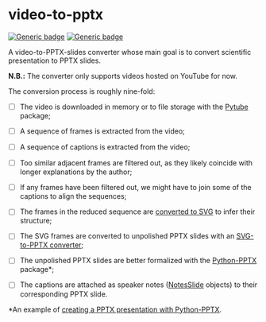 # video-to-pptx

[![Generic badge](https://img.shields.io/badge/status-alpha-green.svg)](https://shields.io/)
[![Generic badge](https://img.shields.io/badge/python-&ge;%203.7-blue.svg)](https://shields.io/)

A video-to-PPTX-slides converter whose main goal is to convert scientific presentation to PPTX slides.

**N.B.:** The converter only supports videos hosted on YouTube for now.

The conversion process is roughly nine-fold:

- [ ] The video is downloaded in memory or to file storage with the [Pytube](https://pytube.io/en/latest/index.html) package;
- [ ] A sequence of frames is extracted from the video;
- [ ] A sequence of captions is extracted from the video;
- [ ] Too similar adjacent frames are filtered out, as they likely coincide with longer explanations by the author;
- [ ] If any frames have been filtered out, we might have to join some of the captions to align the sequences;
- [ ] The frames in the reduced sequence are [converted to SVG](https://github.com/IngJavierR/PngToSvg) to infer their structure;
- [ ] The SVG frames are converted to unpolished PPTX slides with an [SVG-to-PPTX converter](https://github.com/udp/svg-to-pptx);
- [ ] The unpolished PPTX slides are better formalized with the [Python-PPTX](https://python-pptx.readthedocs.io/en/latest/index.html) package*;
- [ ] The captions are attached as speaker notes ([NotesSlide](https://python-pptx.readthedocs.io/en/latest/api/slides.html#notesslide-objects) objects) to their corresponding PPTX slide.


*An example of [creating a PPTX presentation with Python-PPTX](https://towardsdatascience.com/creating-presentations-with-python-3f5737824f61).  
